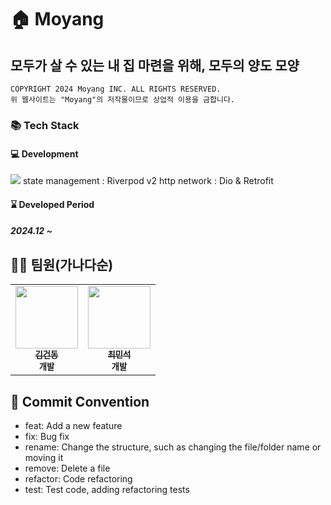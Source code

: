 # 🏠 Moyang
## 모두가 살 수 있는 내 집 마련을 위해, 모두의 양도 모양
```
COPYRIGHT 2024 Moyang INC. ALL RIGHTS RESERVED.
위 웹사이트는 "Moyang"의 저작물이므로 상업적 이용을 금합니다.
```

### 📚 Tech Stack
#### 💻 Development
<img src="https://skillicons.dev/icons?i=flutter& perline="/>
state management : Riverpod v2
http network : Dio & Retrofit


#### ⌛ Developed Period
##### 2024.12 ~

## 🧑‍🦲 팀원(가나다순)

<table>
  <tbody>
    <tr>
      <td align="center"><a href="https://github.com/astraglus03"><img src="https://avatars.githubusercontent.com/u/123796383?v=4" width="100px;" alt=""/><br /><sub><b>김건동</b></sub></a><br /><sub><b>개발</b></sub></td>
      <td align="center"><a href="https://github.com/mstagon"><img src="https://avatars.githubusercontent.com/u/83182868?v=4" width="100px;" alt=""/><br /><sub><b>최민석</b></sub></a><br /><sub><b>개발</b></sub></td>
    </tr>
  </tbody>
</table>

## 🎯 Commit Convention

- feat: Add a new feature
- fix: Bug fix
- rename: Change the structure, such as changing the file/folder name or moving it
- remove: Delete a file
- refactor: Code refactoring
- test: Test code, adding refactoring tests
